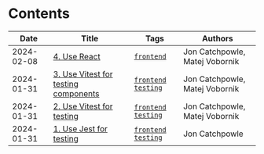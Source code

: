 # Contents

| Date | Title | Tags | Authors |
|-------|------|------|------|
| 2024-02-08 | [4. Use React](https://github.com/Catchpowle/adr/blob/main/doc/adr/0004-use-react.md) | [`frontend`](https://github.com/Catchpowle/adr/blob/main/tags/frontend.md) | Jon Catchpowle, Matej Vobornik
| 2024-01-31 | [3. Use Vitest for testing components](https://github.com/Catchpowle/adr/blob/main/doc/adr/0003-use-vitest-for-testing-components.md) | [`frontend`](https://github.com/Catchpowle/adr/blob/main/tags/frontend.md) [`testing`](https://github.com/Catchpowle/adr/blob/main/tags/testing.md) | Jon Catchpowle, Matej Vobornik
| 2024-01-31 | [2. Use Vitest for testing](https://github.com/Catchpowle/adr/blob/main/doc/adr/0002-use-vitest-for-testing.md) | [`frontend`](https://github.com/Catchpowle/adr/blob/main/tags/frontend.md) [`testing`](https://github.com/Catchpowle/adr/blob/main/tags/testing.md) | Jon Catchpowle, Matej Vobornik
| 2024-01-31 | [1. Use Jest for testing](https://github.com/Catchpowle/adr/blob/main/doc/adr/0001-use-jest-for-testing.md) | [`frontend`](https://github.com/Catchpowle/adr/blob/main/tags/frontend.md) [`testing`](https://github.com/Catchpowle/adr/blob/main/tags/testing.md) | Jon Catchpowle

